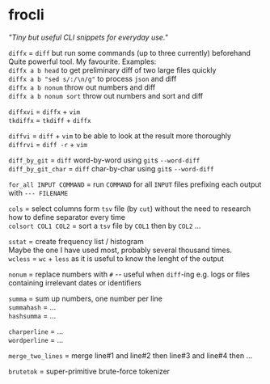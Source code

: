 # frocli
_"Tiny but useful CLI snippets for everyday use."_

`diffx` = `diff` but run some commands (up to three currently) beforehand\
Quite powerful tool. My favourite. Examples:\
`diffx a b head` to get preliminary diff of two large files quickly\
`diffx a b "sed s/:/\n/g"` to process `json` and diff\
`diffx a b nonum` throw out numbers and diff\
`diffx a b nonum sort` throw out numbers and sort and diff

`diffxvi` = `diffx` + `vim`\
`tkdiffx` = `tkdiff` + `diffx`

`diffvi` = `diff` + `vim` to be able to look at the result more thoroughly\
`diffrvi` = `diff -r` + `vim`

`diff_by_git` = `diff` word-by-word using `git`s `--word-diff`\
`diff_by_git_char` = `diff` char-by-char using `git`s `--word-diff`

`for_all INPUT COMMAND` = run `COMMAND` for all `INPUT` files prefixing each output with `--- FILENAME`

`cols` = select columns form `tsv` file (by `cut`) without the need to research how to define separator every time\
`colsort COL1 COL2` = sort a `tsv` file by `COL1` then by `COL2` ...

`sstat` = create frequency list / histogram\
Maybe the one I have used most, probably several thousand times.\
`wcless` = `wc` + `less` as it is useful to know the lenght of the output

`nonum` = replace numbers with `#` -- useful when `diff`-ing e.g. logs or files containing irrelevant dates or identifiers

`summa` = sum up numbers, one number per line\
`summahash` = ...\
`hashsumma` = ...

`charperline` = ...\
`wordperline` = ...

`merge_two_lines` = merge line#1 and line#2 then line#3 and line#4 then ...

`brutetok` = super-primitive brute-force tokenizer
